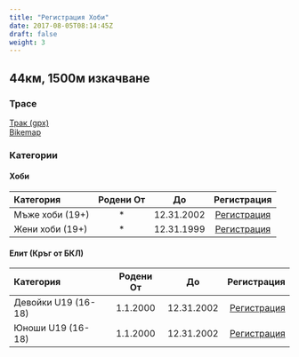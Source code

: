 ```yaml
---
title: "Регистрация Хоби"
date: 2017-08-05T08:14:45Z
draft: false
weight: 3
---
```


## 44км, 1500м изкачване
### Трасе  
[Трак (gpx)](https://drive.google.com/open?id=0B8lR1_MWHzbCMWhaR1pDeEZXV0k)  
[Bikemap](https://www.bikemap.net/en/route/4143055-murgash-44km/)  


### Категории
#### Хоби
Категория         | Родени От |      До   | Регистрация     
:-----------------|:---------:|:---------:|:-----------:
 Мъже хоби (19+)  |     *     | 12.31.2002| [Регистрация](http://www.veloclubmammut.com/murgash-hobby-reg)
 Жени хоби (19+)  |     *     | 12.31.1999| [Регистрация](http://www.veloclubmammut.com/murgash-hobby-reg)

#### Елит (Кръг от БКЛ)
Категория         | Родени От |      До   | Регистрация
:-----------------|:---------:|:---------:|-------------:
 Девойки U19 (16-18)  | 1.1.2000  | 12.31.2002| [Регистрация](http://www.veloclubmammut.com/murgash-epic-reg)
 Юноши U19 (16-18)| 1.1.2000  | 12.31.2002| [Регистрация](http://www.veloclubmammut.com/murgash-epic-reg)



